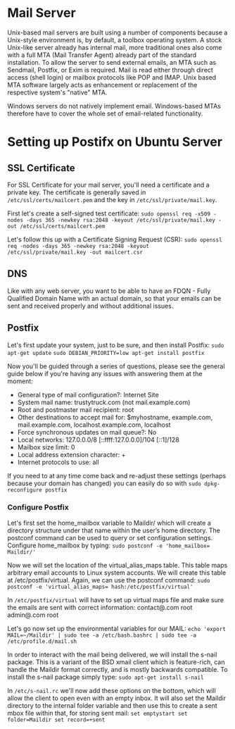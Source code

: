 # Mail Server

Unix-based mail servers are built using a number of components because a Unix-style environment is, by default, a toolbox operating system. A stock Unix-like server already has internal mail, more traditional ones also come with a full MTA (Mail Transfer Agent) already part of the standard installation. To allow the server to send external emails, an MTA such as Sendmail, Postfix, or Exim is required. Mail is read either through direct access (shell login) or mailbox protocols like POP and IMAP. Unix based MTA software largely acts as enhancement or replacement of the respective system's "native" MTA.

Windows servers do not natively implement email. Windows-based MTAs therefore have to cover the whole set of email-related functionality. 

# Setting up Postifx on Ubuntu Server

## SSL Certificate

For SSL Certificate for your mail server, you'll need a certificate and a private key. The certificate is generally saved in `/etc/ssl/certs/mailcert.pem` and the key in `/etc/ssl/private/mail.key`.

First let's create a self-signed test certificate:
`sudo openssl req -x509 -nodes -days 365 -newkey rsa:2048 -keyout /etc/ssl/private/mail.key -out /etc/ssl/certs/mailcert.pem`

Let's follow this up with a Certificate Signing Request (CSR):
`sudo openssl req -nodes -days 365 -newkey rsa:2048 -keyout /etc/ssl/private/mail.key -out mailcert.csr`

## DNS

Like with any web server, you want to be able to have an FDQN - Fully Qualified Domain Name with an actual domain, so that your emails can be sent and received properly and without additional issues.

## Postfix

Let's first update your system, just to be sure, and then install Postfix:
`sudo apt-get update`
`sudo DEBIAN_PRIORITY=low apt-get install postfix`

Now you'll be guided through a series of questions, please see the general guide below if you're having any issues with answering them at the moment:

- General type of mail configuration?: Internet Site
- System mail name: trustytruck.com (not mail.example.com)
- Root and postmaster mail recipient: root
- Other destinations to accept mail for: $myhostname, example.com, mail.example.com, localhost.example.com, localhost
- Force synchronous updates on mail queue?: No
- Local networks: 127.0.0.0/8 [::ffff:127.0.0.0]/104 [::1]/128
- Mailbox size limit: 0
- Local address extension character: +
- Internet protocols to use: all

If you need to at any time come back and re-adjust these settings (perhaps because your domain has changed) you can easily do so with `sudo dpkg-reconfigure postfix`

### Configure Postfix

Let's first set the home_mailbox variable to Maildir/ which will create a directory structure under that name within the user’s home directory. The postconf command can be used to query or set configuration settings. Configure home_mailbox by typing:
`sudo postconf -e 'home_mailbox= Maildir/'`

Now we will set the location of the virtual_alias_maps table. This table maps arbitrary email accounts to Linux system accounts. We will create this table at /etc/postfix/virtual. Again, we can use the postconf command:
`sudo postconf -e 'virtual_alias_maps= hash:/etc/postfix/virtual'`

In `/etc/postfix/virtual` will have to set up virtual maps file and make sure the emails are sent with correct information:
contact@<your domain>.com root
admin@<your domain>.com root

Let's go now set up the environmental variables for our MAIL:
`echo 'export MAIL=~/Maildir' | sudo tee -a /etc/bash.bashrc | sudo tee -a /etc/profile.d/mail.sh`

In order to interact with the mail being delivered, we will install the s-nail package. This is a variant of the BSD xmail client which is feature-rich, can handle the Maildir format correctly, and is mostly backwards compatible. To install the s-nail package simply type:
`sudo apt-get install s-nail`

In `/etc/s-nail.rc` we'll now add these options on the bottom, which will allow the client to open even with an empty inbox. It will also set the Maildir directory to the internal folder variable and then use this to create a sent mbox file within that, for storing sent mail:
`set emptystart
set folder=Maildir
set record=+sent`
